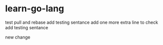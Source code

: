 # learn-go-lang
test pull and rebase
 add testing sentance
 add one more extra line to check
 add testing sentance




 new change

